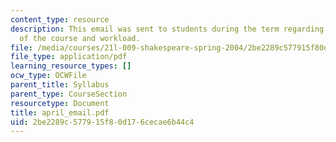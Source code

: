 ```yaml
---
content_type: resource
description: This email was sent to students during the term regarding the status
  of the course and workload.
file: /media/courses/21l-009-shakespeare-spring-2004/2be2289c577915f80d176cecae6b44c4_april_email.pdf
file_type: application/pdf
learning_resource_types: []
ocw_type: OCWFile
parent_title: Syllabus
parent_type: CourseSection
resourcetype: Document
title: april_email.pdf
uid: 2be2289c-5779-15f8-0d17-6cecae6b44c4
---
```


